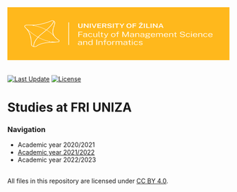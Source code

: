 <a href="https://www.fri.uniza.sk/" target="_blank">
  <img width="100%" height="120" src="https://raw.githubusercontent.com/bksivn/Hello/main/Logo_FRI_UNIZA_horizontalne_farebne_s_pozadim_s_ochrannou_zonou_EN.svg">
</a>

<br/>
<br/>

[![Last Update](https://img.shields.io/github/last-commit/bksivn/gh_repo_08?label=Last%20Update&color=ffb81c&labelColor=002d72&style=flat-square)](#!)
[![License](https://img.shields.io/static/v1?label=License&message=CC%20BY%204.0&color=ffb81c&labelColor=002d72&style=flat-square)](http://creativecommons.org/licenses/by/4.0/)


# Studies at FRI UNIZA


### Navigation

- Academic year 2020/2021
- [Academic year 2021/2022](../../tree/AR_2021-2022)
- Academic year 2022/2023


<br/>All files in this repository are licensed under [CC BY 4.0](http://creativecommons.org/licenses/by/4.0/).
